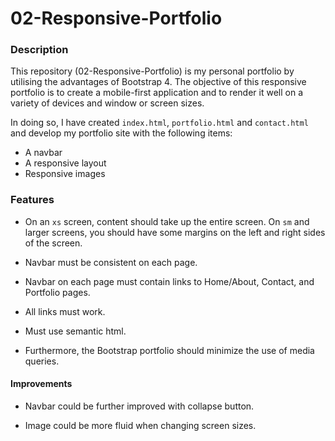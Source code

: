 # 02-Responsive-Portfolio

### Description

This repository (02-Responsive-Portfolio) is my personal portfolio by utilising the advantages of Bootstrap 4. The objective of this responsive portfolio is to create a mobile-first application and to render it well on a variety of devices and window or screen sizes.

In doing so, I have created `index.html`, `portfolio.html` and `contact.html` and develop my portfolio site with the following items:
-  A navbar
-  A responsive layout
-  Responsive images

### Features

-   On an `xs` screen, content should take up the entire screen. On `sm` and larger screens, you should have some margins on the left and right sides of the screen.

-   Navbar must be consistent on each page.

-   Navbar on each page must contain links to Home/About, Contact, and Portfolio pages.

-   All links must work.

-   Must use semantic html.

-   Furthermore, the Bootstrap portfolio should minimize the use of media queries.

#### Improvements

-   Navbar could be further improved with collapse button.

-   Image could be more fluid when changing screen sizes.
